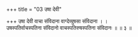 +++
title = "03 उषा देवी"

+++
उषा देवी वाचा संविदाना वाग्देव्युषसा संविदाना । ।  
उषस्पतिर्वाचस्पतिना संविदानो वाचस्पतिरुषस्पतिना संविदानः ॥ ॥ ३ ॥